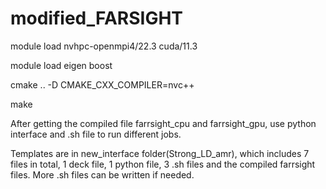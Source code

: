 # modified_FARSIGHT
module load nvhpc-openmpi4/22.3 cuda/11.3 

module load eigen boost 

cmake .. -D CMAKE_CXX_COMPILER=nvc++

make 

After getting the compiled file farrsight_cpu and farrsight_gpu, use python interface and .sh file to run different jobs.

Templates are in new_interface folder(Strong_LD_amr), which includes 7 files in total, 1 deck file, 1 python file, 3 .sh files and the compiled farrsight files. More .sh files can be written if needed. 
